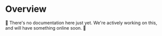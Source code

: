 # Overview <Badge text="Coming Soon!" type="warn"/>

:construction: There's no documentation here just yet. We're actively working on this, and will have something online soon. :construction: 
